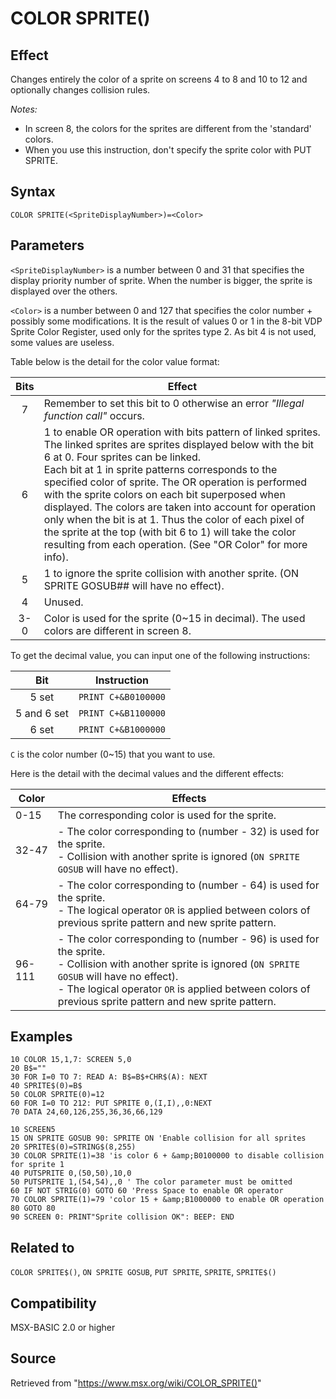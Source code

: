 # COLOR SPRITE()

## Effect

Changes entirely the color of a sprite on screens 4 to 8 and 10 to 12 and optionally changes collision rules.

_Notes:_
- In screen 8, the colors for the sprites are different from the 'standard' colors.
- When you use this instruction, don't specify the sprite color with PUT SPRITE.

## Syntax

`COLOR SPRITE(<SpriteDisplayNumber>)=<Color>`

## Parameters

`<SpriteDisplayNumber>` is a number between 0 and 31 that specifies the display priority number of sprite. When the number is bigger, the sprite is displayed over the others.

`<Color>` is a number between 0 and 127 that specifies the color number + possibly some modifications. It is the result of values 0 or 1 in the 8-bit VDP Sprite Color Register, used only for the sprites type 2. As bit 4 is not used, some values are useless.

Table below is the detail for the color value format:

|Bits|Effect|
|:-:|---|
|7|Remember to set this bit to 0 otherwise an error _"Illegal function call"_ occurs.|
|6|1 to enable OR operation with bits pattern of linked sprites. The linked sprites are sprites displayed below with the bit 6 at 0. Four sprites can be linked.<br>Each bit at 1 in sprite patterns corresponds to the specified color of sprite. The OR operation is performed with the sprite colors on each bit superposed when displayed. The colors are taken into account for operation only when the bit is at 1. Thus the color of each pixel of the sprite at the top (with bit 6 to 1) will take the color resulting from each operation. (See "OR Color" for more info).|
|5|1 to ignore the sprite collision with another sprite. (ON SPRITE GOSUB## will have no effect).|
|4|Unused.|
|3-0|Color is used for the sprite (0~15 in decimal). The used colors are different in screen 8.|

To get the decimal value, you can input one of the following instructions:

|Bit|Instruction|
|:-:|---|
|5 set|`PRINT C+&B0100000`|
|5 and 6 set|`PRINT C+&B1100000`|
|6 set|`PRINT C+&B1000000`|

`C` is the color number (0~15) that you want to use.

Here is the detail with the decimal values and the different effects:

|Color|Effects|
|---|---|
|0-15|The corresponding color is used for the sprite.|
|32-47|- The color corresponding to (number - 32) is used for the sprite.<br>- Collision with another sprite is ignored (`ON SPRITE GOSUB` will have no effect).|
|64-79|- The color corresponding to (number - 64) is used for the sprite.<br>- The logical operator `OR` is applied between colors of previous sprite pattern and new sprite pattern.|
|96-111|- The color corresponding to (number - 96) is used for the sprite.<br>- Collision with another sprite is ignored (`ON SPRITE GOSUB` will have no effect).<br>- The logical operator `OR` is applied between colors of previous sprite pattern and new sprite pattern.|

## Examples

```basic
10 COLOR 15,1,7: SCREEN 5,0
20 B$=""
30 FOR I=0 TO 7: READ A: B$=B$+CHR$(A): NEXT
40 SPRITE$(0)=B$
50 COLOR SPRITE(0)=12
60 FOR I=0 TO 212: PUT SPRITE 0,(I,I),,0:NEXT
70 DATA 24,60,126,255,36,36,66,129
```

```basic
10 SCREEN5
15 ON SPRITE GOSUB 90: SPRITE ON 'Enable collision for all sprites
20 SPRITE$(0)=STRING$(8,255)
30 COLOR SPRITE(1)=38 'is color 6 + &amp;B0100000 to disable collision for sprite 1
40 PUTSPRITE 0,(50,50),10,0
50 PUTSPRITE 1,(54,54),,0 ' The color parameter must be omitted
60 IF NOT STRIG(0) GOTO 60 'Press Space to enable OR operator
70 COLOR SPRITE(1)=79 'color 15 + &amp;B1000000 to enable OR operation
80 GOTO 80
90 SCREEN 0: PRINT"Sprite collision OK": BEEP: END
```

## Related to

`COLOR SPRITE$()`, `ON SPRITE GOSUB`, `PUT SPRITE`, `SPRITE`, `SPRITE$()`

## Compatibility

MSX-BASIC 2.0 or higher

## Source

Retrieved from "https://www.msx.org/wiki/COLOR_SPRITE()"
